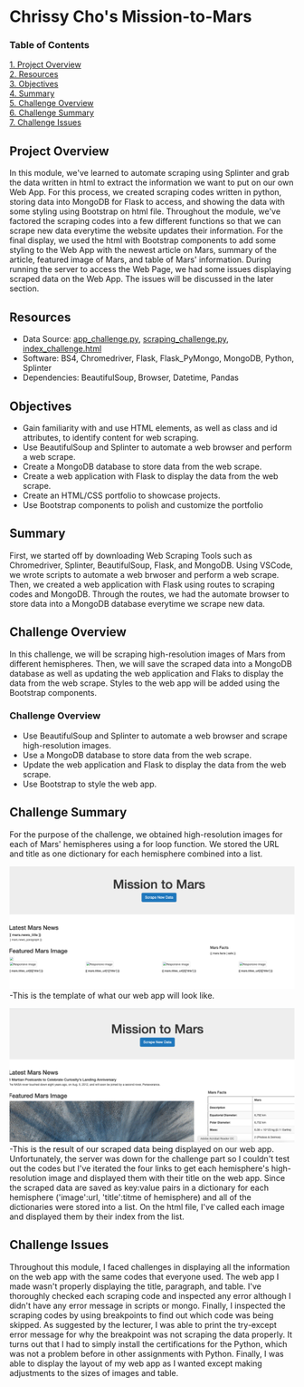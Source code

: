 # Chrissy Cho's Mission-to-Mars
### Table of Contents
[ 1. Project Overview ](#desc)<br /> 
[ 2. Resources ](#resc)<br /> 
[ 3. Objectives ](#obj)<br /> 
[ 4. Summary ](#sum)<br /> 
[ 5. Challenge Overview ](#chal)<br /> 
[ 6. Challenge Summary ](#chalsum)<br /> 
[ 7. Challenge Issues ](#find)<br />

<a name="desc"></a>
## Project Overview
In this module, we've learned to automate scraping using Splinter and grab the data written in html to extract the information we want to put on our own Web App. 
For this process, we created scraping codes written in python, storing data into MongoDB for Flask to access, and showing the data with some styling using Bootstrap on html file. Throughout the module, we've factored the scraping codes into a few different functions so that we can scrape new data everytime the website updates their information. For the final display, we used the html with Bootstrap components to add some styling to the Web App with the newest article on Mars, summary of the article, featured image of Mars, and table of Mars' information. During running the server to access the Web Page, we had some issues displaying scraped data on the Web App. The issues will be discussed in the later section. 

<a name="resc"></a>
## Resources
- Data Source: [app_challenge.py](https://github.com/chrissycho/Mission-to-Mars/blob/master/challenge/app_challenge.py), [scraping_challenge.py](https://github.com/chrissycho/Mission-to-Mars/blob/master/challenge/test.py), [index_challenge.html](https://github.com/chrissycho/Mission-to-Mars/blob/master/challenge/templates/index_challenge.html)
- Software: BS4, Chromedriver, Flask, Flask_PyMongo, MongoDB, Python, Splinter
- Dependencies: BeautifulSoup, Browser, Datetime, Pandas 

<a name="obj"></a>
## Objectives
- Gain familiarity with and use HTML elements, as well as class and id attributes, to identify content for web scraping.
- Use BeautifulSoup and Splinter to automate a web browser and perform a web scrape.
- Create a MongoDB database to store data from the web scrape.
- Create a web application with Flask to display the data from the web scrape.
- Create an HTML/CSS portfolio to showcase projects.
- Use Bootstrap components to polish and customize the portfolio

<a name="sum"></a>
## Summary
First, we started off by downloading Web Scraping Tools such as Chromedriver, Splinter, BeautifulSoup, Flask, and MongoDB. Using VSCode, we wrote scripts to automate a web brwoser and perform a web scrape. Then, we created a web application with Flask using routes to scraping codes and MongoDB. Through the routes, we had the automate browser to store data into a MongoDB database everytime we scrape new data. 

<a name="chal"></a>
## Challenge Overview
In this challenge, we will be scraping high-resolution images of Mars from different hemispheres. Then, we will save the scraped data into a MongoDB database as well as updating the web application and Flaks to display the data from the web scrape. Styles to the web app will be added using the Bootstrap components. 

<a name="chal"></a>
### Challenge Overview
- Use BeautifulSoup and Splinter to automate a web browser and scrape high-resolution images.
- Use a MongoDB database to store data from the web scrape.
- Update the web application and Flask to display the data from the web scrape.
- Use Bootstrap to style the web app.

<a name="chalsum"></a>
## Challenge Summary
For the purpose of the challenge, we obtained high-resolution images for each of Mars' hemispheres using a for loop function. We stored the URL and title as one dictionary for each hemisphere combined into a list. 

![](images/Template_webapp.png)
-This is the template of what our web app will look like.

![](images/Result.png)
-This is the result of our scraped data being displayed on our web app. Unfortunately, the server was down for the challenge part so I couldn't test out the codes but I've iterated the four links to get each hemisphere's high-resolution image and displayed them with their title on the web app. Since the scraped data are saved as key:value pairs in a dictionary for each hemisphere ('image':url, 'title':titme of hemisphere) and all of the dictionaries were stored into a list. On the html file, I've called each image and displayed them by their index from the list.

<a name="find"></a>
## Challenge Issues
Throughout this module, I faced challenges in displaying all the information on the web app with the same codes that everyone used. The web app I made wasn't properly displaying the title, paragraph, and table. I've thoroughly checked each scraping code and inspected any error although I didn't have any error message in scripts or mongo. Finally, I inspected the scraping codes by using breakpoints to find out which code was being skipped. As suggested by the lecturer, I was able to print the try-except error message for why the breakpoint was not scraping the data properly. It turns out that I had to simply install the certifications for the Python, which was not a problem before in other assignments with Python. Finally, I was able to display the layout of my web app as I wanted except making adjustments to the sizes of images and table. 